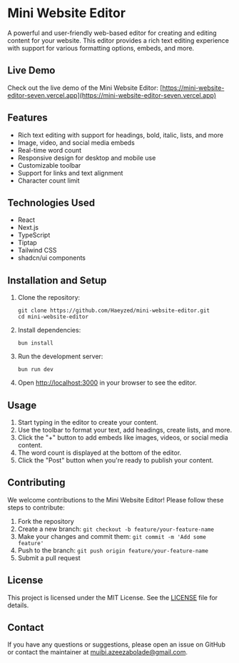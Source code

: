 # Mini Website Editor

A powerful and user-friendly web-based editor for creating and editing content for your website. This editor provides a rich text editing experience with support for various formatting options, embeds, and more.

## Live Demo

Check out the live demo of the Mini Website Editor: [https://mini-website-editor-seven.vercel.app](https://mini-website-editor-seven.vercel.app)

## Features

- Rich text editing with support for headings, bold, italic, lists, and more
- Image, video, and social media embeds
- Real-time word count
- Responsive design for desktop and mobile use
- Customizable toolbar
- Support for links and text alignment
- Character count limit

## Technologies Used

- React
- Next.js
- TypeScript
- Tiptap
- Tailwind CSS
- shadcn/ui components

## Installation and Setup

1. Clone the repository:
   ```
   git clone https://github.com/Haeyzed/mini-website-editor.git
   cd mini-website-editor
   ```

2. Install dependencies:
   ```
   bun install
   ```

3. Run the development server:
   ```
   bun run dev
   ```

4. Open [http://localhost:3000](http://localhost:3000) in your browser to see the editor.

## Usage

1. Start typing in the editor to create your content.
2. Use the toolbar to format your text, add headings, create lists, and more.
3. Click the "+" button to add embeds like images, videos, or social media content.
4. The word count is displayed at the bottom of the editor.
5. Click the "Post" button when you're ready to publish your content.

## Contributing

We welcome contributions to the Mini Website Editor! Please follow these steps to contribute:

1. Fork the repository
2. Create a new branch: `git checkout -b feature/your-feature-name`
3. Make your changes and commit them: `git commit -m 'Add some feature'`
4. Push to the branch: `git push origin feature/your-feature-name`
5. Submit a pull request

## License

This project is licensed under the MIT License. See the [LICENSE](LICENSE) file for details.

## Contact

If you have any questions or suggestions, please open an issue on GitHub or contact the maintainer at [muibi.azeezabolade@gmail.com](mailto:muibi.azeezabolade@gmail.com).